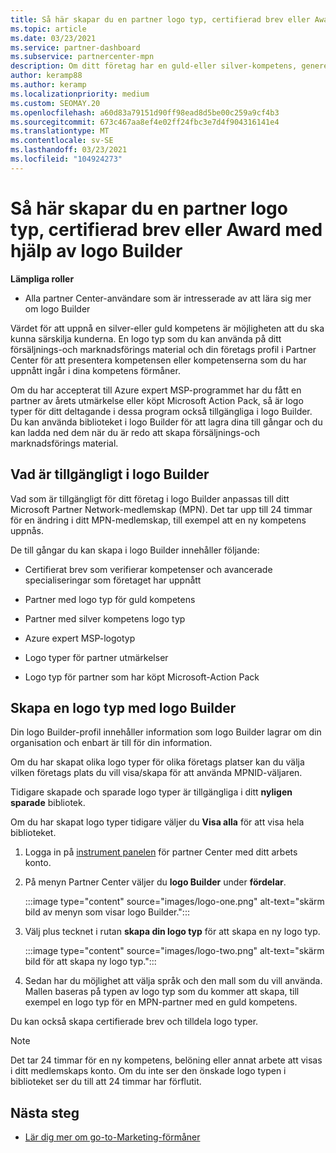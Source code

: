 ```yaml
---
title: Så här skapar du en partner logo typ, certifierad brev eller Award med hjälp av logo Builder
ms.topic: article
ms.date: 03/23/2021
ms.service: partner-dashboard
ms.subservice: partnercenter-mpn
description: Om ditt företag har en guld-eller silver-kompetens, genererar du en logo typ som är anpassad för ditt företag eller begär en anpassad bestyrkt verifiering med hjälp av verktyget logo Builder i Partner Center.
author: keramp88
ms.author: keramp
ms.localizationpriority: medium
ms.custom: SEOMAY.20
ms.openlocfilehash: a60d83a79151d90ff98ead8d5be00c259a9cf4b3
ms.sourcegitcommit: 673c467aa8ef4e02ff24fbc3e7d4f904316141e4
ms.translationtype: MT
ms.contentlocale: sv-SE
ms.lasthandoff: 03/23/2021
ms.locfileid: "104924273"
---
```

# <a name="how-to-create-a-partner-logo-certified-letter-or-award-using-logo-builder"></a>Så här skapar du en partner logo typ, certifierad brev eller Award med hjälp av logo Builder

**Lämpliga roller**

- Alla partner Center-användare som är intresserade av att lära sig mer om logo Builder

Värdet för att uppnå en silver-eller guld kompetens är möjligheten att du ska kunna särskilja kunderna. En logo typ som du kan använda på ditt försäljnings-och marknadsförings material och din företags profil i Partner Center för att presentera kompetensen eller kompetenserna som du har uppnått ingår i dina kompetens förmåner. 

Om du har accepterat till Azure expert MSP-programmet har du fått en partner av årets utmärkelse eller köpt Microsoft Action Pack, så är logo typer för ditt deltagande i dessa program också tillgängliga i logo Builder. Du kan använda biblioteket i logo Builder för att lagra dina till gångar och du kan ladda ned dem när du är redo att skapa försäljnings-och marknadsförings material. 

## <a name="what-is-available-in-logo-builder"></a>Vad är tillgängligt i logo Builder

Vad som är tillgängligt för ditt företag i logo Builder anpassas till ditt Microsoft Partner Network-medlemskap (MPN). Det tar upp till 24 timmar för en ändring i ditt MPN-medlemskap, till exempel att en ny kompetens uppnås.  

De till gångar du kan skapa i logo Builder innehåller följande:

- Certifierat brev som verifierar kompetenser och avancerade specialiseringar som företaget har uppnått

- Partner med logo typ för guld kompetens

- Partner med silver kompetens logo typ

- Azure expert MSP-logotyp

- Logo typer för partner utmärkelser

- Logo typ för partner som har köpt Microsoft-Action Pack

## <a name="create-a-logo-using-logo-builder"></a>Skapa en logo typ med logo Builder

Din logo Builder-profil innehåller information som logo Builder lagrar om din organisation och enbart är till för din information.

Om du har skapat olika logo typer för olika företags platser kan du välja vilken företags plats du vill visa/skapa för att använda MPNID-väljaren.

Tidigare skapade och sparade logo typer är tillgängliga i ditt **nyligen sparade** bibliotek.

Om du har skapat logo typer tidigare väljer du **Visa alla** för att visa hela biblioteket.

1. Logga in på [instrument panelen](https://partner.microsoft.com/dashboard) för partner Center med ditt arbets konto.

1. På menyn Partner Center väljer du **logo Builder** under **fördelar**.
 
   :::image type="content" source="images/logo-one.png" alt-text="skärm bild av menyn som visar logo Builder.":::

3. Välj plus tecknet i rutan **skapa din logo typ** för att skapa en ny logo typ.

   :::image type="content" source="images/logo-two.png" alt-text="skärm bild för att skapa ny logo typ.":::

4. Sedan har du möjlighet att välja språk och den mall som du vill använda. Mallen baseras på typen av logo typ som du kommer att skapa, till exempel en logo typ för en MPN-partner med en guld kompetens.

Du kan också skapa certifierade brev och tilldela logo typer.

>[!NOTE]
>Det tar 24 timmar för en ny kompetens, belöning eller annat arbete att visas i ditt medlemskaps konto. Om du inte ser den önskade logo typen i biblioteket ser du till att 24 timmar har förflutit.

## <a name="next-steps"></a>Nästa steg

- [Lär dig mer om go-to-Marketing-förmåner](mpn-learn-about-go-to-market-benefits.md)
